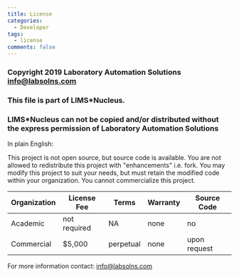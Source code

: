 ```yaml
---
title: License
categories:
  - Developer
tags:
  - license
comments: false
---
```



### Copyright 2019 Laboratory Automation Solutions info@labsolns.com
 
### This file is part of LIMS*Nucleus.
 
### LIMS*Nucleus can not be copied and/or distributed without the express permission of Laboratory Automation Solutions

In plain English:

This project is not open source, but source code is available.
You are not allowed to redistribute this project with "enhancements" i.e. fork.
You may modify this project to suit your needs, but must retain the modified code within your organization.
You cannot commercialize this project.

|Organization|License Fee|Terms|Warranty|Source Code|
|--|--|--|--|--|
|Academic|not required|NA|none|no|
|Commercial|$5,000|perpetual|none|upon request|

For more information contact: info@labsolns.com
